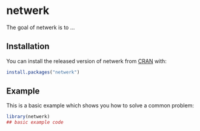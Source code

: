 
# netwerk

<!-- badges: start -->
<!-- badges: end -->

The goal of netwerk is to ...

## Installation

You can install the released version of netwerk from [CRAN](https://CRAN.R-project.org) with:

``` r
install.packages("netwerk")
```

## Example

This is a basic example which shows you how to solve a common problem:

``` r
library(netwerk)
## basic example code
```

